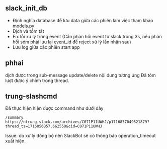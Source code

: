 ## slack_init_db

- Định nghĩa database để lưu data giữa các phiên làm việc tham khảo models.py
- Dịch và tóm tắt
- Fix lỗi xử lý trùng event (Cần phản hồi event từ slack trong 3s, nếu phản hồi sớm phải lưu lại event_id để reject xử lý lần nhận sau)
- Lưu log giữa các phiên start app

## phhai
dịch được trong sub-message
update/delete nội dung tương ứng
Đã tóm lượt được ý chính trong thread.

## trung-slashcmd
Đã thực hiện hiện được command như dưới đây
```
/summary https://ntrung.slack.com/archives/C071P11UWHJ/p1716857049521879?thread_ts=1716856857.662559&cid=C071P11UWHJ
```
Issue: do xử lý đồng bộ nên SlackBot sẽ có thông báo operation_timeout xuất hiện.